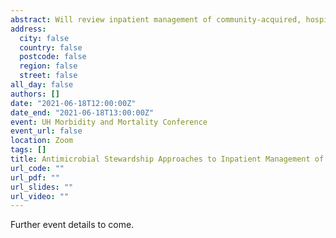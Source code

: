 ```yaml
---
abstract: Will review inpatient management of community-acquired, hospital-acquired, and ventilator-associated pneumonia in context of the presentation of several new antimicrobial stewardship interventions being introduced throughout the UH System. 
address:
  city: false
  country: false
  postcode: false
  region: false
  street: false
all_day: false
authors: []
date: "2021-06-18T12:00:00Z"
date_end: "2021-06-18T13:00:00Z"
event: UH Morbidity and Mortality Conference
event_url: false
location: Zoom
tags: []
title: Antimicrobial Stewardship Approaches to Inpatient Management of Pneumonia
url_code: ""
url_pdf: ""
url_slides: ""
url_video: ""
---
```


Further event details to come.
